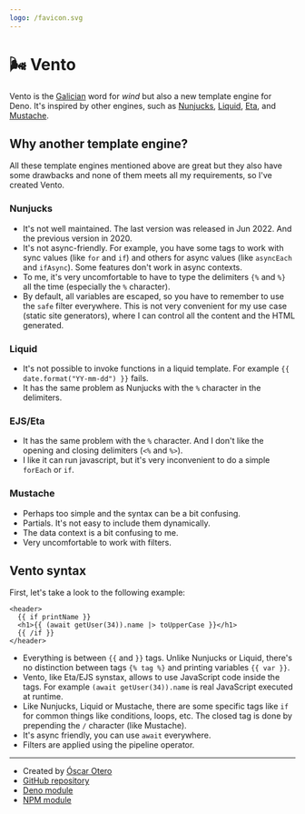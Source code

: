 ```yaml
---
logo: /favicon.svg
---
```


# 🌬 Vento

Vento is the [Galician](https://en.wikipedia.org/wiki/Galician_language) word
for _wind_ but also a new template engine for Deno. It's inspired by other
engines, such as [Nunjucks](https://mozilla.github.io/nunjucks/),
[Liquid](https://liquidjs.com/), [Eta](https://eta.js.org/), and
[Mustache](https://mustache.github.io/).

## Why another template engine?

All these template engines mentioned above are great but they also have some
drawbacks and none of them meets all my requirements, so I've created Vento.

### Nunjucks

- It's not well maintained. The last version was released in Jun 2022. And the
  previous version in 2020.
- It's not async-friendly. For example, you have some tags to work with sync
  values (like `for` and `if`) and others for async values (like `asyncEach` and
  `ifAsync`). Some features don't work in async contexts.
- To me, it's very uncomfortable to have to type the delimiters `{%` and `%}`
  all the time (especially the `%` character).
- By default, all variables are escaped, so you have to remember to use the
  `safe` filter everywhere. This is not very convenient for my use case (static
  site generators), where I can control all the content and the HTML generated.

### Liquid

- It's not possible to invoke functions in a liquid template. For example
  `{{ date.format("YY-mm-dd") }}` fails.
- It has the same problem as Nunjucks with the `%` character in the delimiters.

### EJS/Eta

- It has the same problem with the `%` character. And I don't like the opening
  and closing delimiters (`<%` and `%>`).
- I like it can run javascript, but it's very inconvenient to do a simple
  `forEach` or `if`.

### Mustache

- Perhaps too simple and the syntax can be a bit confusing.
- Partials. It's not easy to include them dynamically.
- The data context is a bit confusing to me.
- Very uncomfortable to work with filters.

## Vento syntax

First, let's take a look to the following example:

```vento
<header>
  {{ if printName }}
  <h1>{{ (await getUser(34)).name |> toUpperCase }}</h1>
  {{ /if }}
</header>
```

- Everything is between `{{` and `}}` tags. Unlike Nunjucks or Liquid, there's
  no distinction between tags `{% tag %}` and printing variables `{{ var }}`.
- Vento, like Eta/EJS synstax, allows to use JavaScript code inside the tags.
  For example `(await getUser(34)).name` is real JavaScript executed at runtime.
- Like Nunjucks, Liquid or Mustache, there are some specific tags like `if` for
  common things like conditions, loops, etc. The closed tag is done by
  prepending the `/` character (like Mustache).
- It's async friendly, you can use `await` everywhere.
- Filters are applied using the pipeline operator.

---

- Created by [Óscar Otero](https://github.com/oscarotero)
- [GitHub repository](https://github.com/ventojs/vento)
- [Deno module](https://deno.land/x/vento)
- [NPM module](https://www.npmjs.com/package/ventojs)
